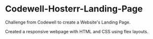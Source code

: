 # Codewell-Hosterr-Landing-Page

Challenge from Codewell to create a Website's Landing Page.

Created a responsive webpage with HTML and CSS using flex layouts.
